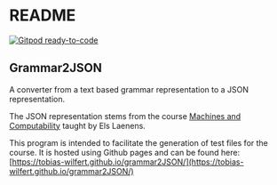 # README

[![Gitpod ready-to-code](https://img.shields.io/badge/Gitpod-ready--to--code-blue?logo=gitpod)](https://gitpod.io/#https://github.com/tobias-wilfert/grammar2JSON)

## Grammar2JSON

A converter from a text based grammar representation to a JSON representation.

The JSON representation stems from the course [Machines and Computability](https://www.uantwerpen.be/en/study/programmes/all-programmes/bachelor-computer-science/study-programme/) taught by Els Laenens.

This program is intended to facilitate the generation of test files for the course. It is hosted using Github pages and can be found here: [https://tobias-wilfert.github.io/grammar2JSON/](https://tobias-wilfert.github.io/grammar2JSON/)
